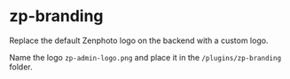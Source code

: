 zp-branding
===========

Replace the default Zenphoto logo on the backend with a custom logo.

Name the logo <code>zp-admin-logo.png</code> and place it in the <code>/plugins/zp-branding</code> folder.


